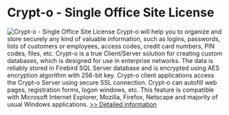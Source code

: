 # Crypt-o - Single Office Site License
![Crypt-o - Single Office Site License](https://mycommerce.akamaized.net/api/pimages/P300632278/BIG/300632278.PNG)
Crypt-o will help you to organize and store securely any kind of valuable information, such as logins, passwords, lists of customers or employees, access codes, credit card numbers, PIN codes, files, etc. Crypt-o is a true Client/Server solution for creating custom databases, which is designed for use in enterprise networks. The data is reliably stored in Firebird SQL Server database and is encrypted using AES encryption algorithm with 256-bit key. Crypt-o client applications access the Crypt-o Server using secure SSL connection. Crypt-o can autofill web pages, registration forms, logon windows, etc. This feature is compatible with Microsoft Internet Explorer, Mozilla, Firefox, Netscape and majority of usual Windows applications.
[>> Detailed information](https://secure.shareit.com/shareit/product.html?productid=300632278&affiliateid=200057808)